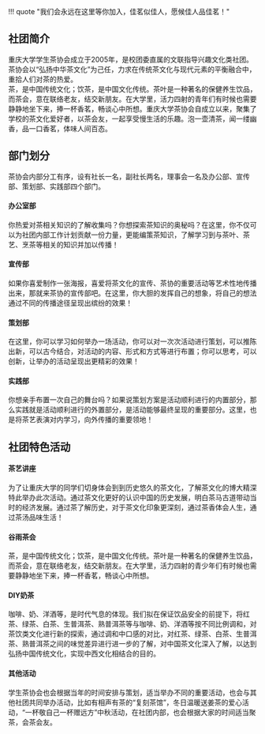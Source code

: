 !!! quote "我们会永远在这里等你加入，佳茗似佳人，愿候佳人品佳茗！"

## 社团简介  
重庆大学学生茶协会成立于2005年，是校团委直属的文联指导兴趣文化类社团。茶协会以“弘扬中华茶文化”为己任，力求在传统茶文化与现代元素的平衡融合中，重拾人们对茶的热爱。  
茶，是中国传统文化；饮茶，是中国文化传统。茶叶是一种著名的保健养生饮品，而茶会，意在联络老友，结交新朋友。在大学里，活力四射的青年们有时候也需要静静地坐下来，捧一杯香茗，畅谈心中所想。重庆大学茶协会自成立以来，聚集了学校的茶文化爱好者，以茶会友，一起享受慢生活的乐趣。泡一壶清茶，闻一缕幽香，品一口香茗，体味人间百态。  

## 部门划分  
茶协会内部分工有序，设有社长一名，副社长两名，理事会一名及办公部、宣传部、策划部、实践部四个部门。  
#### 办公室部  
你热爱对茶相关知识的了解收集吗？你想探索茶知识的奥秘吗？在这里，你不仅可以为社团内部工作计划贡献一份力量，更能编策茶知识，了解学习到与茶叶、茶艺、烹茶等相关的知识并加以传播！  
#### 宣传部  
如果你喜爱制作一张海报，喜爱将茶文化的宣传、茶协的重要活动等艺术性地传播出来，那就来茶协的宣传部吧。在这里，你大胆的发挥自己的想象，将自己的想法通过不同的传播途径呈现出缤纷的效果！  
#### 策划部  
在这里，你可以学习如何举办一场活动，你可以对一次次活动进行策划，可以推陈出新，可以古今结合，对活动的内容、形式和方式等进行布置；你可以思考，可以创新，让举办的活动呈现出更精彩的效果！  
#### 实践部  
你想亲手布置一次自己的舞台吗？如果说策划方案是活动顺利进行的内置部分，那么实践就是活动顺利进行的外置部分，是活动能够最终呈现的重要部分。这里，也是将茶艺表演对内学习，向外传播的重要领地！  

## 社团特色活动  
#### 茶艺讲座  
为了让重庆大学的同学们切身体会到到历史悠久的茶文化，了解茶文化的博大精深特此举办此次活动。通过茶文化更好的认识中国的历史发展，明白茶马古道带动当时的经济发展。通过茶了解历史，对于茶文化印象更深刻，通过茶香体会人生，通过茶汤品味生活！  
#### 谷雨茶会  
茶，是中国传统文化；饮茶，是中国文化传统。茶叶是一种著名的保健养生饮品，而茶会，意在联络老友，结交新朋友。在大学里，活力四射的青少年们有时候也需要静静地坐下来，捧一杯香茗，畅谈心中所想。  
#### DIY奶茶  
咖啡、奶、洋酒等，是时代气息的体现。我们拟在保证饮品安全的前提下，将红茶、绿茶、白茶、生普洱茶、熟普洱茶等与咖啡、奶、洋酒等按不同比例调和，对茶饮类文化进行新的探索，通过调和中口感的对比，对红茶、绿茶、白茶、生普洱茶、熟普洱茶之间的味觉差异进行进一步的了解，对中国茶文化深入了解，以达到弘扬中国传统文化，实现中西文化相结合的目的。  
#### 其他活动
学生茶协会也会根据当年的时间安排与策划，适当举办不同的重要活动，也会与其他社团共同举办活动，比如有相声有茶的“复刻茶馆”，冬日温暖送姜茶的爱心活动，“一杯敬自己一杯赠远方”中秋活动，在社团内部，也会根据大家的时间适当聚茶，会茶会友。  